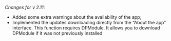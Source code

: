 _Changes for v 2.11_: 
- Added some extra warnings about the availability of the app;
- Implemented the updates downloading directly from the “About the app” interface. This function requires DPModule. It allows you to download DPModule if it was not previously installed
